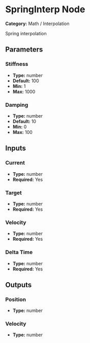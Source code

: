 
# SpringInterp Node

**Category:** Math / Interpolation

Spring interpolation

## Parameters


### Stiffness
- **Type:** number
- **Default:** 100
- **Min:** 1
- **Max:** 1000



### Damping
- **Type:** number
- **Default:** 10
- **Min:** 0
- **Max:** 100



## Inputs


### Current
- **Type:** number
- **Required:** Yes



### Target
- **Type:** number
- **Required:** Yes



### Velocity
- **Type:** number
- **Required:** Yes



### Delta Time
- **Type:** number
- **Required:** Yes



## Outputs


### Position
- **Type:** number



### Velocity
- **Type:** number




